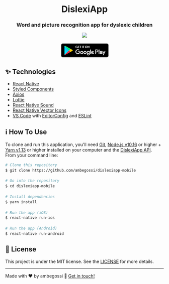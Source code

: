 <h1 align="center">
    DislexiApp
</h1>

<h3 style="margin-bottom:15px;" align="center">
  Word and picture recognition app for dyslexic children
</h3>

<p align="center">
  <img src="./.github/demo.gif">
</p>

<p align="center">
<a target="_blank" href="https://play.google.com/store/apps/details?id=com.dislexiapp">
<img src="./.github/google-play.png">
</a>
</p>

## ✨ Technologies

- [React Native](https://reactnative.dev/)
- [Styled Components](https://www.styled-components.com/)
- [Axios](https://github.com/axios/axios)
- [Lottie](https://github.com/lottie-react-native/lottie-react-native)
- [React Native Sound](https://github.com/zmxv/react-native-sound)
- [React Native Vector Icons](https://github.com/oblador/react-native-vector-icons)
- [VS Code][vscode] with [EditorConfig][vceditconfig] and [ESLint][vceslint]

## :information_source: How To Use

To clone and run this application, you'll need [Git](https://git-scm.com), [Node.js v10.16][nodejs] or higher + [Yarn v1.13][yarn] or higher installed on your computer and the [DislexiApp API](https://github.com/ambegossi/dislexiapp-backend). From your command line:

```bash
# Clone this repository
$ git clone https://github.com/ambegossi/dislexiapp-mobile

# Go into the repository
$ cd dislexiapp-mobile

# Install dependencies
$ yarn install

# Run the app (iOS)
$ react-native run-ios

# Run the app (Android)
$ react-native run-android
```

## 📄 License

This project is under the MIT license. See the [LICENSE](https://github.com/ambegossi/dislexiapp-mobile/blob/main/LICENSE) for more details.

---

Made with ♥ by ambegossi :wave: [Get in touch!](https://www.linkedin.com/in/anderson-begossi-b5065a130/)

[ts]: https://www.typescriptlang.org
[vscode]: https://code.visualstudio.com/
[yarn]: https://yarnpkg.com/
[vceditconfig]: https://marketplace.visualstudio.com/items?itemName=EditorConfig.EditorConfig
[vceslint]: https://marketplace.visualstudio.com/items?itemName=dbaeumer.vscode-eslint
[nodejs]: https://nodejs.org/en/
